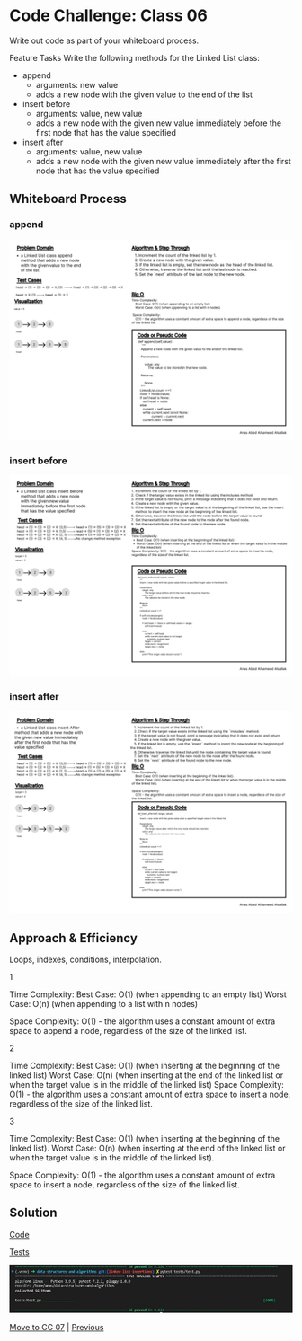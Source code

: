 # Code Challenge: Class 06

Write out code as part of your whiteboard process.

Feature Tasks
Write the following methods for the Linked List class:

- append
  - arguments: new value
  - adds a new node with the given value to the end of the list
- insert before
  - arguments: value, new value
  - adds a new node with the given new value immediately before the first node that has the value specified
- insert after
  - arguments: value, new value
  - adds a new node with the given new value immediately after the first node that has the value specified

## Whiteboard Process

### append

![Whiteboard 7](../assets/Wireframe-7.jpg "whiteboard")

### insert before

![Whiteboard 8](../assets/Wireframe-8.jpg "whiteboard")

### insert after

![Whiteboard 9](../assets/Wireframe-9.jpg "whiteboard")

## Approach & Efficiency

Loops, indexes, conditions, interpolation.

1

Time Complexity:
Best Case: O(1) (when appending to an empty list)
Worst Case: O(n) (when appending to a list with n nodes)

Space Complexity:
O(1) - the algorithm uses a constant amount of extra space to append a node, regardless of the size of the linked list.

2

Time Complexity:
Best Case: O(1) (when inserting at the beginning of the linked list)
Worst Case: O(n) (when inserting at the end of the linked list or when the target value is in the middle of the linked list)
Space Complexity: O(1) - the algorithm uses a constant amount of extra space to insert a node, regardless of the size of the linked list.

3

Time Complexity:
Best Case: O(1) (when inserting at the beginning of the linked list).
Worst Case: O(n) (when inserting at the end of the linked list or when the target value is in the middle of the linked list).

Space Complexity:
O(1) - the algorithm uses a constant amount of extra space to insert a node, regardless of the size of the linked list.

## Solution

[Code](../linkedListInsertions.py)

[Tests](../tests/test.py)

![Run](../assets/run6.JPG "run")

[Move to CC 07](..//README.md) | [Previous](../linked_list/README.md)
